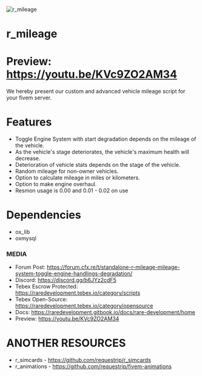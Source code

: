 ![r_mileage](https://user-images.githubusercontent.com/80534501/209442031-65fc430e-c7e3-451e-9ae3-bb85cde53caa.png)


# r_mileage

# Preview: https://youtu.be/KVc9ZO2AM34

We hereby present our custom and advanced vehicle mileage script for your fivem server.

# Features
- Toggle Engine System with start degradation depends on the mileage of the vehicle.
- As the vehicle's stage deteriorates, the vehicle's maximum health will decrease.
- Deterioration of vehicle stats depends on the stage of the vehicle.
- Random mileage for non-owner vehicles.
- Option to calculate mileage in miles or kilometers. 
- Option to make engine overhaul. 
- Resmon usage is 0.00 and 0.01 - 0.02 on use

# Dependencies
- ox_lib
- oxmysql

### MEDIA
- Forum Post: https://forum.cfx.re/t/standalone-r-mileage-mileage-system-toggle-engine-handlings-degradation/
- Discord: https://discord.gg/b6JYz2cdF5
- Tebex Escrow Protected: https://raredevelopment.tebex.io/category/scripts
- Tebex Open-Source: https://raredevelopment.tebex.io/category/opensource
- Docs: https://raredevelopment.gitbook.io/docs/rare-development/home
- Preview: https://youtu.be/KVc9ZO2AM34

# ANOTHER RESOURCES
- r_simcards - https://github.com/requestrip/r_simcards
- r_animations - https://github.com/requestrip/fivem-animations
